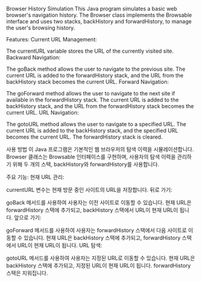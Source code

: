 Browser History Simulation
This Java program simulates a basic web browser's navigation history. The Browser class implements the Browsable interface and uses two stacks, backHistory and forwardHistory, to manage the user's browsing history.

Features:
Current URL Management:

The currentURL variable stores the URL of the currently visited site.
Backward Navigation:

The goBack method allows the user to navigate to the previous site. The current URL is added to the forwardHistory stack, and the URL from the backHistory stack becomes the current URL.
Forward Navigation:

The goForward method allows the user to navigate to the next site if available in the forwardHistory stack. The current URL is added to the backHistory stack, and the URL from the forwardHistory stack becomes the current URL.
URL Navigation:

The gotoURL method allows the user to navigate to a specified URL. The current URL is added to the backHistory stack, and the specified URL becomes the current URL. The forwardHistory stack is cleared.




사용 방법
이 Java 프로그램은 기본적인 웹 브라우저의 탐색 이력을 시뮬레이션합니다. Browser 클래스는 Browsable 인터페이스를 구현하며, 사용자의 탐색 이력을 관리하기 위해 두 개의 스택, backHistory와 forwardHistory를 사용합니다.

주요 기능:
현재 URL 관리:

currentURL 변수는 현재 방문 중인 사이트의 URL을 저장합니다.
뒤로 가기:

goBack 메서드를 사용하여 사용자는 이전 사이트로 이동할 수 있습니다. 현재 URL은 forwardHistory 스택에 추가되고, backHistory 스택에서 URL이 현재 URL이 됩니다.
앞으로 가기:

goForward 메서드를 사용하여 사용자는 forwardHistory 스택에서 다음 사이트로 이동할 수 있습니다. 현재 URL은 backHistory 스택에 추가되고, forwardHistory 스택에서 URL이 현재 URL이 됩니다.
URL 탐색:

gotoURL 메서드를 사용하여 사용자는 지정된 URL로 이동할 수 있습니다. 현재 URL은 backHistory 스택에 추가되고, 지정된 URL이 현재 URL이 됩니다. forwardHistory 스택은 지워집니다.
